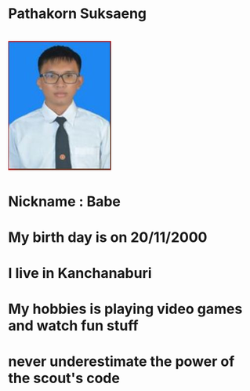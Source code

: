 
# Pathakorn Suksaeng
# ![my picture](me.jpg)
# Nickname : Babe
# My birth day is on 20/11/2000
# I live in Kanchanaburi
# My hobbies is playing video games and watch fun stuff
# never underestimate the power of the scout's code

		
